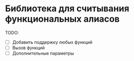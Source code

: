 # Библиотека для считывания функциональных алиасов

TODO:

- [ ] Добавить поддержку любых функций
- [ ] Вызов функций
- [ ] Дополнительные параметры